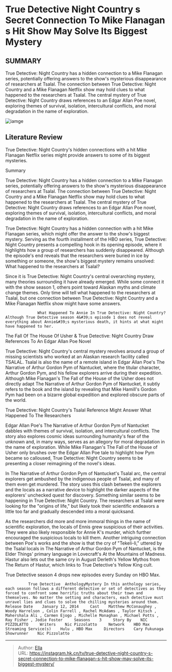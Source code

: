 # True Detective Night Country s Secret Connection To Mike Flanagan s Hit Show May Solve Its Biggest Mystery


## SUMMARY 



  True Detective: Night Country has a hidden connection to a Mike Flanagan series, potentially offering answers to the show&#39;s mysterious disappearance of researchers at Tsalal.   The connection between True Detective: Night Country and a Mike Flanagan Netflix show may hold clues to what happened to the researchers at Tsalal.   The central mystery of True Detective: Night Country draws references to an Edgar Allan Poe novel, exploring themes of survival, isolation, intercultural conflicts, and moral degradation in the name of exploration.  

![iamge](https://static1.srcdn.com/wordpress/wp-content/uploads/2024/01/jodie-foster-night-country-fall-of-the-house-of-usher-1.jpg)

## Literature Review

True Detective: Night Country&#39;s hidden connections with a hit Mike Flanagan Netflix series might provide answers to some of its biggest mysteries.





Summary

  True Detective: Night Country has a hidden connection to a Mike Flanagan series, potentially offering answers to the show&#39;s mysterious disappearance of researchers at Tsalal.   The connection between True Detective: Night Country and a Mike Flanagan Netflix show may hold clues to what happened to the researchers at Tsalal.   The central mystery of True Detective: Night Country draws references to an Edgar Allan Poe novel, exploring themes of survival, isolation, intercultural conflicts, and moral degradation in the name of exploration.  







True Detective: Night Country has a hidden connection with a hit Mike Flanagan series, which might offer the answer to the show&#39;s biggest mystery. Serving as the fourth installment of the HBO series, True Detective: Night Country presents a compelling hook in its opening episode, where it highlights how a group of researchers has suddenly disappeared. Although the episode&#39;s end reveals that the researchers were buried in ice by something or someone, the show&#39;s biggest mystery remains unsolved: What happened to the researchers at Tsalal?

Since it is True Detective: Night Country&#39;s central overarching mystery, many theories surrounding it have already emerged. While some connect it with the show season 1, others point toward Alaskan myths and climate change themes. Only time will tell what happened to the researchers at Tsalal, but one connection between True Detective: Night Country and a Mike Flanagan Netflix show might have some answers.

                  What Happened To Annie In True Detective: Night Country?   Although True Detective season 4&#39;s episode 1 does not reveal everything about Annie&#39;s mysterious death, it hints at what might have happened to her.   





 The Fall Of The House Of Usher &amp; True Detective: Night Country Draw References To An Edgar Allan Poe Novel 
         

True Detective: Night Country&#39;s central mystery revolves around a group of missing scientists who worked at an Alaskan research facility called TSALAL. Tsalal is also the name of a remote island in Edgar Allan Poe&#39;s The Narrative of Arthur Gordon Pym of Nantucket, where the titular character, Arthur Gordon Pym, and his fellow explorers arrive during their expedition. Although Mike Flanagan&#39;s The Fall of the House of the Usher does not directly adapt The Narrative of Arthur Gordon Pym of Nantucket, it subtly refers to the book and the island by revealing that Mike Hamill&#39;s Gordon Pym had been on a bizarre global expedition and explored obscure parts of the world.



 True Detective: Night Country&#39;s Tsalal Reference Might Answer What Happened To The Researchers 
         




Edgar Allan Poe&#39;s The Narrative of Arthur Gordon Pym of Nantucket dabbles with themes of survival, isolation, and intercultural conflicts. The story also explores cosmic ideas surrounding humanity&#39;s fear of the unknown and, in many ways, serves as an allegory for moral degradation in the name of exploration. While Mike Flanagan&#39;s The Fall of the House of Usher only brushes over the Edgar Allan Poe tale to highlight how Pym became so calloused, True Detective: Night Country seems to be presenting a closer reimagining of the novel&#39;s ideas.

In The Narrative of Arthur Gordon Pym of Nantucket&#39;s Tsalal arc, the central explorers get ambushed by the indigenous people of Tsalal, and many of them even get murdered. The story uses this clash between the explorers and the locals as a narrative device to highlight the darker aspects of the explorers&#39; unchecked quest for discovery. Something similar seems to be happening in True Detective: Night Country. The researchers at Tsalal were looking for the &#34;origins of life,&#34; but likely took their scientific endeavors a little too far and gradually descended into a moral quicksand. 




As the researchers did more and more immoral things in the name of scientific exploration, the locals of Ennis grew suspicious of their activities. They were also likely responsible for Annie K&#39;s murder, which further encouraged the suspicious locals to kill them. Another intriguing connection between Poe&#39;s works and the show is that the cry of &#34;Tekeli-li,&#34; uttered by the Tsalal locals in The Narrative of Arthur Gordon Pym of Nantucket, is the Elder Things&#39; primary language in Lovecraft&#39;s At the Mountains of Madness. Hastur also lets out the same cry in August Derleth&#39;s Yellow Mythos from The Return of Hastur, which links to True Detective&#39;s Yellow King cult.



True Detective season 4 drops new episodes every Sunday on HBO Max.




              True Detective  AnthologyMystery In this anthology series, each season follows a different detective or set of detectives as they forced to confront some horrific truths about their town and themselves. No matter the setting and characters, each detective must unravel lies and clues to solve the chilling mysteries around them.    Release Date    January 12, 2014     Cast    Matthew McConaughey , Woody Harrelson , Colin Farrell , Rachel McAdams , Taylor Kitsch , Mahershala Ali , Carmen Ejogo , Michelle Monaghan , Michael Potts , Ray Fisher , Jodie Foster     Seasons    3     Story By    NIC PIZZOLATTO     Writers    Nic Pizzolatto     Network    HBO Max     Streaming Service(s)    Hulu , HBO Max     Directors    Cary Fukunaga     Showrunner    Nic Pizzolatto      





---

> Author: [Ella](https://instagram.hk.cn/)  
> URL: https://instagram.hk.cn/tv/true-detective-night-country-s-secret-connection-to-mike-flanagan-s-hit-show-may-solve-its-biggest-mystery/  


